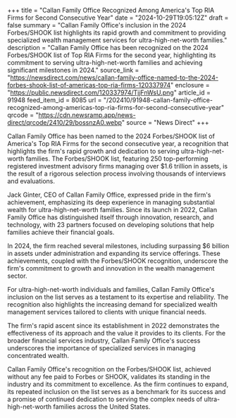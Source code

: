 +++
title = "Callan Family Office Recognized Among America's Top RIA Firms for Second Consecutive Year"
date = "2024-10-29T19:05:12Z"
draft = false
summary = "Callan Family Office's inclusion in the 2024 Forbes/SHOOK list highlights its rapid growth and commitment to providing specialized wealth management services for ultra-high-net-worth families."
description = "Callan Family Office has been recognized on the 2024 Forbes/SHOOK list of Top RIA Firms for the second year, highlighting its commitment to serving ultra-high-net-worth families and achieving significant milestones in 2024."
source_link = "https://newsdirect.com/news/callan-family-office-named-to-the-2024-forbes-shook-list-of-americas-top-ria-firms-120337974"
enclosure = "https://public.newsdirect.com/120337974/TjjFnWsU.png"
article_id = 91948
feed_item_id = 8085
url = "/202410/91948-callan-family-office-recognized-among-americas-top-ria-firms-for-second-consecutive-year"
qrcode = "https://cdn.newsramp.app/news-direct/qrcode/2410/29/bossnzA0.webp"
source = "News Direct"
+++

<p>Callan Family Office has been named to the 2024 Forbes/SHOOK list of America's Top RIA Firms for the second consecutive year, a recognition that highlights the firm's rapid growth and dedication to serving ultra-high-net-worth families. The Forbes/SHOOK list, featuring 250 top-performing registered investment advisory firms managing over $1.6 trillion in assets, is the result of a rigorous selection process involving thousands of interviews and evaluations.</p><p>Jack Ginter, CEO of Callan Family Office, expressed pride in the firm's achievement, emphasizing its deep experience in managing substantial wealth for ultra-high-net-worth families. Since its launch in 2022, Callan Family Office has distinguished itself through innovation, research, and technology, with 23 partners focused on developing solutions that help families achieve their financial goals.</p><p>In 2024, the firm reached several milestones, including surpassing $6 billion in assets under administration and expanding its service offerings. These achievements, coupled with the Forbes/SHOOK recognition, underscore the firm's commitment to growth and innovation in the wealth management sector.</p><p>For ultra-high-net-worth individuals and families, Callan Family Office's inclusion on the list serves as a testament to its expertise and reliability. The recognition also highlights the increasing demand for specialized wealth management services tailored to clients with unique financial needs.</p><p>The firm's rapid ascent since its establishment in 2022 demonstrates the effectiveness of its approach and the value it provides to its clients. For the broader financial services industry, Callan Family Office's success underscores the importance of specialized services in managing concentrated wealth.</p><p>Callan Family Office's recognition on the Forbes/SHOOK list, achieved without any fee paid to Forbes or SHOOK, validates its standing in the industry and its commitment to excellence. As the firm continues to expand, its repeated inclusion on the list serves as a benchmark for its success and a promise of continued dedication to serving the complex needs of ultra-high-net-worth families across the United States.</p>
